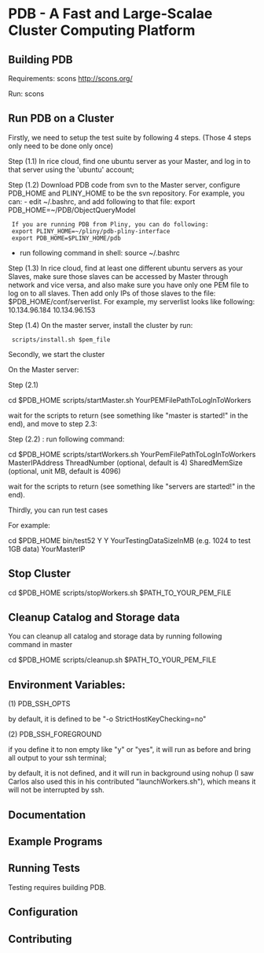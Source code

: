 # PDB - A Fast and Large-Scalae Cluster Computing Platform 

## Building PDB

Requirements:  scons http://scons.org/

Run: scons 



## Run PDB on a Cluster 


Firstly, we need to setup the test suite by following 4 steps. (Those 4 steps only need to be done only once)

Step (1.1) In rice cloud, find one ubuntu server as your Master, and log in to that server using the 'ubuntu' account;


Step (1.2) Download PDB code from svn to the Master server, configure PDB_HOME and PLINY_HOME to be the svn repository. For example, you can:
     - edit ~/.bashrc, and add following to that file: export PDB_HOME=~/PDB/ObjectQueryModel

     If you are running PDB from Pliny, you can do following:
     export PLINY_HOME=~/pliny/pdb-pliny-interface
     export PDB_HOME=$PLINY_HOME/pdb

   - run following command in shell: source ~/.bashrc

Step (1.3) In rice cloud, find at least one different ubuntu servers as your Slaves, make sure those slaves can be accessed by Master through network and vice versa, and also make sure you have only one PEM file to log on to all slaves. Then add only IPs of those slaves to the file: $PDB_HOME/conf/serverlist. For example, my serverlist looks like following:
10.134.96.184
10.134.96.153  

Step (1.4) On the master server, install the cluster by run:
     
     scripts/install.sh $pem_file

Secondly, we start the cluster

On the Master server:

Step (2.1)

cd $PDB_HOME
scripts/startMaster.sh YourPEMFilePathToLogInToWorkers

wait for the scripts to return (see something like "master is started!" in the end), and move to  step 2.3:

Step (2.2) : run following command:   
 
cd $PDB_HOME
scripts/startWorkers.sh YourPemFilePathToLogInToWorkers MasterIPAddress ThreadNumber (optional, default is 4)  SharedMemSize (optional, unit MB, default is 4096)

wait for the scripts to return (see something like "servers are started!" in the end).


Thirdly, you can run test cases

For example:

cd $PDB_HOME
bin/test52  Y Y YourTestingDataSizeInMB (e.g. 1024 to test 1GB data) YourMasterIP


## Stop Cluster
cd $PDB_HOME
scripts/stopWorkers.sh $PATH_TO_YOUR_PEM_FILE


## Cleanup Catalog and Storage data
You can cleanup all catalog and storage data by running following command in master

cd $PDB_HOME
scripts/cleanup.sh $PATH_TO_YOUR_PEM_FILE


## Environment Variables:


(1) PDB_SSH_OPTS

by default, it is defined to be "-o StrictHostKeyChecking=no"

(2) PDB_SSH_FOREGROUND

if you define it to non empty like "y" or "yes", it will run as before and bring all output to your ssh terminal;

by default, it is not defined, and it will run in background using nohup (I saw Carlos also used this in his contributed "launchWorkers.sh"), which means it will not be interrupted by ssh.
















## Documentation




## Example Programs





## Running Tests

Testing requires building PDB.





## Configuration








## Contributing









